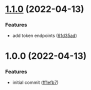 # [1.1.0](https://github.com/garredow/vulpine-fm-api/compare/v1.0.0...v1.1.0) (2022-04-13)


### Features

* add token endpoints ([61d35ad](https://github.com/garredow/vulpine-fm-api/commit/61d35adf21311f615e2399b14d4ddaba99d2139f))

# 1.0.0 (2022-04-13)

### Features

- initial commit ([ff1efb7](https://github.com/garredow/raincloud-api/commit/ff1efb761acd5c851fff1d6e1ab9fb966b325005))
